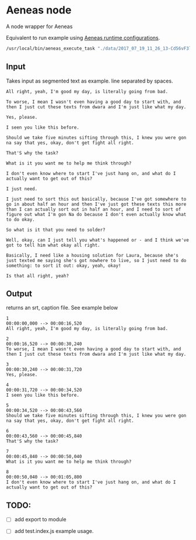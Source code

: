 # Aeneas node 

A node wrapper for Aeneas 



Equivalent to run example using [Aeneas runtime configurations](https://www.readbeyond.it/aeneas/docs/clitutorial.html#the-runtime-configuration).

```bash
/usr/local/bin/aeneas_execute_task "./data/2017_07_19_11_26_13-Cd56vF3lZ_Q.mp4" "./examples/blaine.srt" "task_language=eng|os_task_file_format=srt|is_text_type=subtitles|is_audio_file_head_length=0|is_audio_file_tail_length=0|task_adjust_boundary_nonspeech_min=1.000|task_adjust_boundary_nonspeech_string=REMOVE|task_adjust_boundary_algorithm=percent|task_adjust_boundary_percent_value=75|is_text_file_ignore_regex=[*]" ./examples/2017_07_19_11_26_13-Cd56vF3lZ_Q.mp4.srt
```

## Input 
Takes input as segmented text as example. line separated by spaces. 

<!-- link to Aeneas explanation.  -->

```text
All right, yeah, I'm good my day, is literally going from bad.

To worse, I mean I wasn't even having a good day to start with, and then I just cut these texts from dwara and I'm just like what my day.

Yes, please.

I seen you like this before.

Should we take five minutes sifting through this, I knew you were gon na say that yes, okay, don't get fight all right.

That'S why the task?

What is it you want me to help me think through?

I don't even know where to start I've just hang on, and what do I actually want to get out of this?

I just need.

I just need to sort this out basically, because I've got somewhere to go in about half an hour and then I've just got these texts this more than I can actually sort out in half an hour, and I need to sort of figure out what I'm gon Na do because I don't even actually know what to do okay.

So what is it that you need to solder?

Well, okay, can I just tell you what's happened or - and I think we've got to tell him what okay all right.

Basically, I need like a housing solution for Laura, because she's just texted me saying she's got nowhere to live, so I just need to do something: to sort it out: okay, yeah, okay!

Is that all right, yeah?
```

## Output

returns an srt, caption file. See example below

```srt
1
00:00:00,000 --> 00:00:16,520
All right, yeah, I'm good my day, is literally going from bad.

2
00:00:16,520 --> 00:00:30,240
To worse, I mean I wasn't even having a good day to start with, and then I just cut these texts from dwara and I'm just like what my day.

3
00:00:30,240 --> 00:00:31,720
Yes, please.

4
00:00:31,720 --> 00:00:34,520
I seen you like this before.

5
00:00:34,520 --> 00:00:43,560
Should we take five minutes sifting through this, I knew you were gon na say that yes, okay, don't get fight all right.

6
00:00:43,560 --> 00:00:45,840
That'S why the task?

7
00:00:45,840 --> 00:00:50,040
What is it you want me to help me think through?

8
00:00:50,040 --> 00:01:05,800
I don't even know where to start I've just hang on, and what do I actually want to get out of this?

```

## TODO: 

- [ ] add export to module
- [ ] add test.index.js example usage. 

